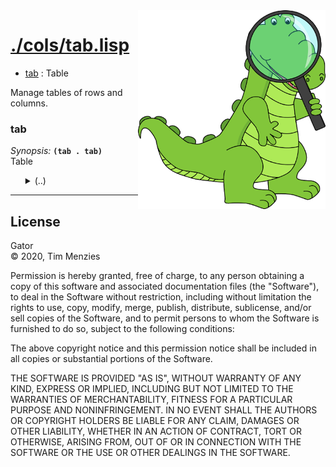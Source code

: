 <a name=top>
<img width=300 align=right src="https://raw.githubusercontent.com/timm/gator/main/docs/img/gator.png">

# [./cols/tab.lisp](/src/./cols/tab.lisp)
- [tab](#tab) : Table

Manage tables of rows and columns.

### tab

_Synopsis:_ <b>`(tab . tab)`</b>  
Table

<ul>
<details><summary>(..)</summary>

```lisp
(defstruct tab "" (keep t) cols klass! xs ys rows)
```
</details></ul>

<hr>


## License

Gator   
&copy; 2020, Tim Menzies

Permission is hereby granted, free of charge, to any person obtaining
a copy of this software and associated documentation files (the
"Software"), to deal in the Software without restriction, including
without limitation the rights to use, copy, modify, merge, publish,
distribute, sublicense, and/or sell copies of the Software, and to
permit persons to whom the Software is furnished to do so, subject
to the following conditions:

The above copyright notice and this permission notice shall be
included in all copies or substantial portions of the Software.

THE SOFTWARE IS PROVIDED "AS IS", WITHOUT WARRANTY OF ANY KIND,
EXPRESS OR IMPLIED, INCLUDING BUT NOT LIMITED TO THE WARRANTIES OF
MERCHANTABILITY, FITNESS FOR A PARTICULAR PURPOSE AND NONINFRINGEMENT.
IN NO EVENT SHALL THE AUTHORS OR COPYRIGHT HOLDERS BE LIABLE FOR
ANY CLAIM, DAMAGES OR OTHER LIABILITY, WHETHER IN AN ACTION OF
CONTRACT, TORT OR OTHERWISE, ARISING FROM, OUT OF OR IN CONNECTION
WITH THE SOFTWARE OR THE USE OR OTHER DEALINGS IN THE SOFTWARE.
